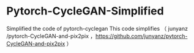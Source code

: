 # Pytorch-CycleGAN-Simplified
Simplified the code of pytorch-cyclegan
This code simplifies （ junyanz /pytorch-CycleGAN-and-pix2pix ，https://github.com/junyanz/pytorch-CycleGAN-and-pix2pix ）
